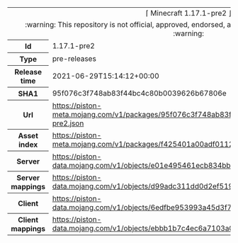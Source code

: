 <html><table>
<tr><td colspan="2" align="center"><img width="0" height="0"><br/>⌈ Minecraft 1.17.1-pre2 ⌋<br/><img width="0" height="0"></td></tr>
<tr><td colspan="2" align="center"><img width="0" height="0"><br/>
:warning: This repository is not official, approved, endorsed, associated or connected with Mojang :warning:
<br/><img width="0" height="0"></td></tr>
<tr><th>Id</th><td>1.17.1-pre2</td></tr>
<tr><th>Type</th><td>pre-releases</td></tr>
<tr><th>Release time</th><td>2021-06-29T15:14:12+00:00</td></tr>
<tr><th>SHA1</th><td>95f076c3f748ab83f44bc4c80b0039626b67806e</td></tr>
<tr><th>Url</th><td><a href="https://piston-meta.mojang.com/v1/packages/95f076c3f748ab83f44bc4c80b0039626b67806e/1.17.1-pre2.json">https://piston-meta.mojang.com/v1/packages/95f076c3f748ab83f44bc4c80b0039626b67806e/1.17.1-pre2.json</a></td></tr>
<tr><th>Asset index</th><td><a href="https://piston-meta.mojang.com/v1/packages/f425401a00adf0112fde624ee80c66333530f8a1/1.17.json">https://piston-meta.mojang.com/v1/packages/f425401a00adf0112fde624ee80c66333530f8a1/1.17.json</a></td></tr>
<tr><th>Server</th><td><a href="https://piston-data.mojang.com/v1/objects/e01e495461ecb834bb6a242bfea608af4f22b955/server.jar">https://piston-data.mojang.com/v1/objects/e01e495461ecb834bb6a242bfea608af4f22b955/server.jar</a></td></tr>
<tr><th>Server mappings</th><td><a href="https://piston-data.mojang.com/v1/objects/d99adc311dd0d2ef519840186eadd0e7461e333b/server.txt">https://piston-data.mojang.com/v1/objects/d99adc311dd0d2ef519840186eadd0e7461e333b/server.txt</a></td></tr>
<tr><th>Client</th><td><a href="https://piston-data.mojang.com/v1/objects/6edfbe953993a45d3f7c845a5b4e97492f2e8f85/client.jar">https://piston-data.mojang.com/v1/objects/6edfbe953993a45d3f7c845a5b4e97492f2e8f85/client.jar</a></td></tr>
<tr><th>Client mappings</th><td><a href="https://piston-data.mojang.com/v1/objects/ebbb1b7c4ec6a7103a01168cb4362a13db5bdc17/client.txt">https://piston-data.mojang.com/v1/objects/ebbb1b7c4ec6a7103a01168cb4362a13db5bdc17/client.txt</a></td></tr>
</table></html>